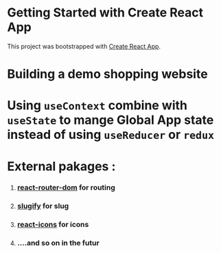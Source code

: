 # Getting Started with Create React App

This project was bootstrapped with [Create React App](https://github.com/facebook/create-react-app).

# Building a demo shopping website

# Using `useContext` combine with `useState` to mange Global App state instead of using `useReducer` or `redux`

# External pakages :

1. ### [react-router-dom](https://reactrouter.com/) for routing
2. ### [slugify](https://www.npmjs.com/package/slugify) for slug
3. ### [react-icons](https://react-icons.github.io/react-icons/) for icons
4. ### ....and so on in the futur
